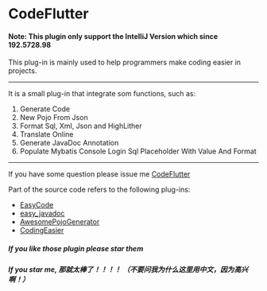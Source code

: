 # CodeFlutter
#### Note: This plugin only support the IntelliJ Version which since 192.5728.98

This plug-in is mainly used to help programmers make coding easier in projects.

---

It is a small plug-in that integrate som functions, such as:

1. Generate Code
2. New Pojo From Json
3. Format Sql, Xml, Json and HighLither
4. Translate Online
5. Generate JavaDoc Annotation
6. Populate Mybatis Console Login Sql Placeholder With Value And Format

---

If you have some question please issue me [CodeFlutter](https://github.com/GingJing/CodeFlutter)

Part of the source code refers to the following plug-ins:

* <a href="https://github.com/makejavas/EasyCode">EasyCode</a>
* <a href="https://github.com/starcwang/easy_javadoc">easy_javadoc</a>
* <a href="https://github.com/jineshfrancs/AwesomePojoGenerator">AwesomePojoGenerator</a>
* <a href="https://gitee.com/Chave-Z/CodingEasier">CodingEasier</a>

#####  If you like those plugin please star them

#####  If you star me, 那就太棒了！！！！ （不要问我为什么这里用中文，因为高兴啊！）